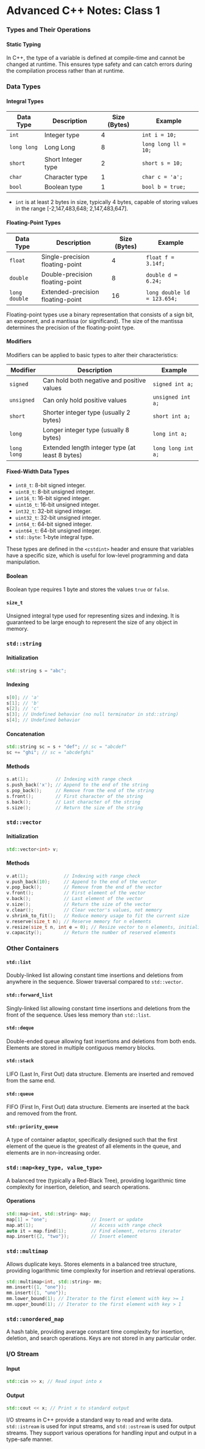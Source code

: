 # Advanced C++ Notes: Class 1

### Types and Their Operations

#### Static Typing
In C++, the type of a variable is defined at compile-time and cannot be changed at runtime. This ensures type safety and can catch errors during the compilation process rather than at runtime.

### Data Types

#### Integral Types

| Data Type   | Description        | Size (Bytes) | Example              |
| ----------- | ------------------ | ------------ | -------------------- |
| `int`       | Integer type       | 4            | `int i = 10;`        |
| `long long` | Long Long          | 8            | `long long ll = 10;` |
| `short`     | Short Integer type | 2            | `short s = 10;`      |
| `char`      | Character type     | 1            | `char c = 'a';`      |
| `bool`      | Boolean type       | 1            | `bool b = true;`     |

- `int` is at least 2 bytes in size, typically 4 bytes, capable of storing values in the range [-2,147,483,648; 2,147,483,647].

#### Floating-Point Types

| Data Type     | Description | Size (Bytes) | Example                    |
| ------------- | ----------- | ------------ | -------------------------- |
| `float`       | Single-precision floating-point | 4            | `float f = 3.14f;`         |
| `double`      | Double-precision floating-point | 8            | `double d = 6.24;`         |
| `long double` | Extended-precision floating-point | 16           | `long double ld = 123.654;`|

Floating-point types use a binary representation that consists of a sign bit, an exponent, and a mantissa (or significand). The size of the mantissa determines the precision of the floating-point type.

#### Modifiers

Modifiers can be applied to basic types to alter their characteristics:

| Modifier    | Description                                     | Example            |
| ----------- | ----------------------------------------------- | ------------------ |
| `signed`    | Can hold both negative and positive values      | `signed int a;`    |
| `unsigned`  | Can only hold positive values                   | `unsigned int a;`  |
| `short`     | Shorter integer type (usually 2 bytes)          | `short int a;`     |
| `long`      | Longer integer type (usually 8 bytes)           | `long int a;`      |
| `long long` | Extended length integer type (at least 8 bytes) | `long long int a;` |

#### Fixed-Width Data Types

- `int8_t`: 8-bit signed integer.
- `uint8_t`: 8-bit unsigned integer.
- `int16_t`: 16-bit signed integer.
- `uint16_t`: 16-bit unsigned integer.
- `int32_t`: 32-bit signed integer.
- `uint32_t`: 32-bit unsigned integer.
- `int64_t`: 64-bit signed integer.
- `uint64_t`: 64-bit unsigned integer.
- `std::byte`: 1-byte integral type.

These types are defined in the `<cstdint>` header and ensure that variables have a specific size, which is useful for low-level programming and data manipulation.

#### Boolean
Boolean type requires 1 byte and stores the values `true` or `false`.

#### `size_t`
Unsigned integral type used for representing sizes and indexing. It is guaranteed to be large enough to represent the size of any object in memory.

### `std::string`

#### Initialization
```cpp
std::string s = "abc";
```

#### Indexing
```cpp
s[0]; // 'a'
s[1]; // 'b'
s[2]; // 'c'
s[3]; // Undefined behavior (no null terminator in std::string)
s[4]; // Undefined behavior
```

#### Concatenation
```cpp
std::string sc = s + "def"; // sc = "abcdef"
sc += "ghi"; // sc = "abcdefghi"
```

#### Methods
```cpp
s.at(1);          // Indexing with range check
s.push_back('x'); // Append to the end of the string
s.pop_back();     // Remove from the end of the string
s.front();        // First character of the string
s.back();         // Last character of the string
s.size();         // Return the size of the string
```

### `std::vector`

#### Initialization
```cpp
std::vector<int> v;
```

#### Methods
```cpp
v.at(1);             // Indexing with range check
v.push_back(10);     // Append to the end of the vector
v.pop_back();        // Remove from the end of the vector
v.front();           // First element of the vector
v.back();            // Last element of the vector
v.size();            // Return the size of the vector
v.clear();           // Clear vector's values, not memory
v.shrink_to_fit();   // Reduce memory usage to fit the current size
v.reserve(size_t n); // Reserve memory for n elements
v.resize(size_t n, int e = 0); // Resize vector to n elements, initialize new elements with e
v.capacity();        // Return the number of reserved elements
```

### Other Containers

#### `std::list`
Doubly-linked list allowing constant time insertions and deletions from anywhere in the sequence. Slower traversal compared to `std::vector`.

#### `std::forward_list`
Singly-linked list allowing constant time insertions and deletions from the front of the sequence. Uses less memory than `std::list`.

#### `std::deque`
Double-ended queue allowing fast insertions and deletions from both ends. Elements are stored in multiple contiguous memory blocks.

#### `std::stack`
LIFO (Last In, First Out) data structure. Elements are inserted and removed from the same end.

#### `std::queue`
FIFO (First In, First Out) data structure. Elements are inserted at the back and removed from the front.

#### `std::priority_queue`
A type of container adaptor, specifically designed such that the first element of the queue is the greatest of all elements in the queue, and elements are in non-increasing order.

### `std::map<key_type, value_type>`
A balanced tree (typically a Red-Black Tree), providing logarithmic time complexity for insertion, deletion, and search operations.

#### Operations
```cpp
std::map<int, std::string> map;
map[1] = "one";                // Insert or update
map.at(1);                     // Access with range check
auto it = map.find(1);         // Find element, returns iterator
map.insert({2, "two"});        // Insert element
```

### `std::multimap`
Allows duplicate keys. Stores elements in a balanced tree structure, providing logarithmic time complexity for insertion and retrieval operations.

```cpp
std::multimap<int, std::string> mm;
mm.insert({1, "one"});
mm.insert({1, "uno"});
mm.lower_bound(1); // Iterator to the first element with key >= 1
mm.upper_bound(1); // Iterator to the first element with key > 1
```

### `std::unordered_map`
A hash table, providing average constant time complexity for insertion, deletion, and search operations. Keys are not stored in any particular order.

### I/O Stream

#### Input
```cpp
std::cin >> x; // Read input into x
```

#### Output
```cpp
std::cout << x; // Print x to standard output
```

I/O streams in C++ provide a standard way to read and write data. `std::istream` is used for input streams, and `std::ostream` is used for output streams. They support various operations for handling input and output in a type-safe manner.
